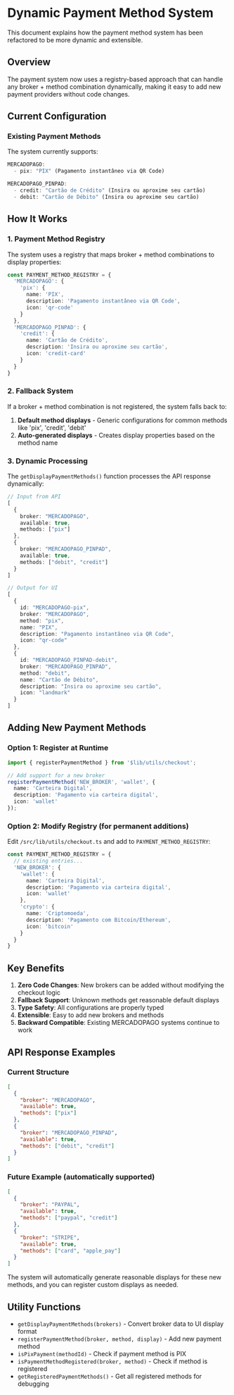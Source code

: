 # Dynamic Payment Method System

This document explains how the payment method system has been refactored to be more dynamic and extensible.

## Overview

The payment system now uses a registry-based approach that can handle any broker + method combination dynamically, making it easy to add new payment providers without code changes.

## Current Configuration

### Existing Payment Methods

The system currently supports:

```typescript
MERCADOPAGO:
  - pix: "PIX" (Pagamento instantâneo via QR Code)

MERCADOPAGO_PINPAD:
  - credit: "Cartão de Crédito" (Insira ou aproxime seu cartão)
  - debit: "Cartão de Débito" (Insira ou aproxime seu cartão)
```

## How It Works

### 1. Payment Method Registry

The system uses a registry that maps broker + method combinations to display properties:

```typescript
const PAYMENT_METHOD_REGISTRY = {
  'MERCADOPAGO': {
    'pix': {
      name: 'PIX',
      description: 'Pagamento instantâneo via QR Code',
      icon: 'qr-code'
    }
  },
  'MERCADOPAGO_PINPAD': {
    'credit': {
      name: 'Cartão de Crédito',
      description: 'Insira ou aproxime seu cartão',
      icon: 'credit-card'
    }
  }
}
```

### 2. Fallback System

If a broker + method combination is not registered, the system falls back to:

1. **Default method displays** - Generic configurations for common methods like 'pix', 'credit', 'debit'
2. **Auto-generated displays** - Creates display properties based on the method name

### 3. Dynamic Processing

The `getDisplayPaymentMethods()` function processes the API response dynamically:

```typescript
// Input from API
[
  {
    broker: "MERCADOPAGO",
    available: true,
    methods: ["pix"]
  },
  {
    broker: "MERCADOPAGO_PINPAD", 
    available: true,
    methods: ["debit", "credit"]
  }
]

// Output for UI
[
  {
    id: "MERCADOPAGO-pix",
    broker: "MERCADOPAGO",
    method: "pix",
    name: "PIX",
    description: "Pagamento instantâneo via QR Code",
    icon: "qr-code"
  },
  {
    id: "MERCADOPAGO_PINPAD-debit",
    broker: "MERCADOPAGO_PINPAD",
    method: "debit", 
    name: "Cartão de Débito",
    description: "Insira ou aproxime seu cartão",
    icon: "landmark"
  }
]
```

## Adding New Payment Methods

### Option 1: Register at Runtime

```typescript
import { registerPaymentMethod } from '$lib/utils/checkout';

// Add support for a new broker
registerPaymentMethod('NEW_BROKER', 'wallet', {
  name: 'Carteira Digital',
  description: 'Pagamento via carteira digital',
  icon: 'wallet'
});
```

### Option 2: Modify Registry (for permanent additions)

Edit `/src/lib/utils/checkout.ts` and add to `PAYMENT_METHOD_REGISTRY`:

```typescript
const PAYMENT_METHOD_REGISTRY = {
  // existing entries...
  'NEW_BROKER': {
    'wallet': {
      name: 'Carteira Digital', 
      description: 'Pagamento via carteira digital',
      icon: 'wallet'
    },
    'crypto': {
      name: 'Criptomoeda',
      description: 'Pagamento com Bitcoin/Ethereum',
      icon: 'bitcoin'
    }
  }
}
```

## Key Benefits

1. **Zero Code Changes**: New brokers can be added without modifying the checkout logic
2. **Fallback Support**: Unknown methods get reasonable default displays
3. **Type Safety**: All configurations are properly typed
4. **Extensible**: Easy to add new brokers and methods
5. **Backward Compatible**: Existing MERCADOPAGO systems continue to work

## API Response Examples

### Current Structure
```json
[
  {
    "broker": "MERCADOPAGO",
    "available": true,
    "methods": ["pix"]
  },
  {
    "broker": "MERCADOPAGO_PINPAD",
    "available": true, 
    "methods": ["debit", "credit"]
  }
]
```

### Future Example (automatically supported)
```json
[
  {
    "broker": "PAYPAL",
    "available": true,
    "methods": ["paypal", "credit"]
  },
  {
    "broker": "STRIPE",
    "available": true,
    "methods": ["card", "apple_pay"]
  }
]
```

The system will automatically generate reasonable displays for these new methods, and you can register custom displays as needed.

## Utility Functions

- `getDisplayPaymentMethods(brokers)` - Convert broker data to UI display format
- `registerPaymentMethod(broker, method, display)` - Add new payment method
- `isPixPayment(methodId)` - Check if payment method is PIX
- `isPaymentMethodRegistered(broker, method)` - Check if method is registered
- `getRegisteredPaymentMethods()` - Get all registered methods for debugging